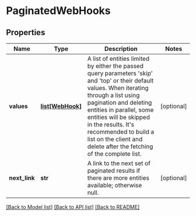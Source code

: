# PaginatedWebHooks

## Properties
Name | Type | Description | Notes
------------ | ------------- | ------------- | -------------
**values** | [**list[WebHook]**](WebHook.md) | A list of entities limited by either the passed query parameters &#x27;skip&#x27; and &#x27;top&#x27; or their default values.                When iterating through a list using pagination and deleting entities in parallel, some entities will be skipped in the results.  It&#x27;s recommended to build a list on the client and delete after the fetching of the complete list. | [optional] 
**next_link** | **str** | A link to the next set of paginated results if there are more entities available; otherwise null. | [optional] 

[[Back to Model list]](../README.md#documentation-for-models) [[Back to API list]](../README.md#documentation-for-api-endpoints) [[Back to README]](../README.md)

